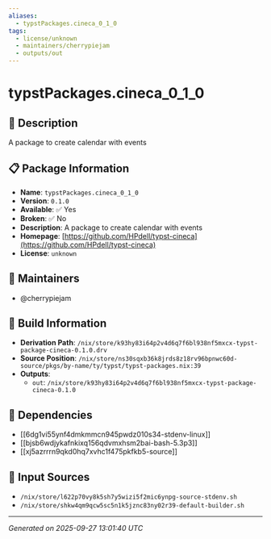 ```yaml
---
aliases:
  - typstPackages.cineca_0_1_0
tags:
  - license/unknown
  - maintainers/cherrypiejam
  - outputs/out
---
```


# typstPackages.cineca_0_1_0

## 📝 Description

A package to create calendar with events

## 📋 Package Information

- **Name**: `typstPackages.cineca_0_1_0`
- **Version**: `0.1.0`
- **Available**: ✅ Yes
- **Broken**: ✅ No
- **Description**: A package to create calendar with events
- **Homepage**: [https://github.com/HPdell/typst-cineca](https://github.com/HPdell/typst-cineca)
- **License**: `unknown`
## 👥 Maintainers

- @cherrypiejam


## 🔧 Build Information

- **Derivation Path**: `/nix/store/k93hy83i64p2v4d6q7f6bl938nf5mxcx-typst-package-cineca-0.1.0.drv`
- **Source Position**: `/nix/store/ns30sqxb36k8jrds8z18rv96bpnwc60d-source/pkgs/by-name/ty/typst/typst-packages.nix:39`
- **Outputs**:
  - `out`:  `/nix/store/k93hy83i64p2v4d6q7f6bl938nf5mxcx-typst-package-cineca-0.1.0`

## 🔗 Dependencies

- [[6dg1vi55ynf4dmkmmcn945pwdz010s34-stdenv-linux]]
- [[bjsb6wdjykafnkixq156qdvmxhsm2bai-bash-5.3p3]]
- [[xj5azrrrn9qkd0hq7xvhc1f475pkfkb5-source]]

## 📁 Input Sources

- `/nix/store/l622p70vy8k5sh7y5wizi5f2mic6ynpg-source-stdenv.sh`
- `/nix/store/shkw4qm9qcw5sc5n1k5jznc83ny02r39-default-builder.sh`

---
*Generated on 2025-09-27 13:01:40 UTC*
